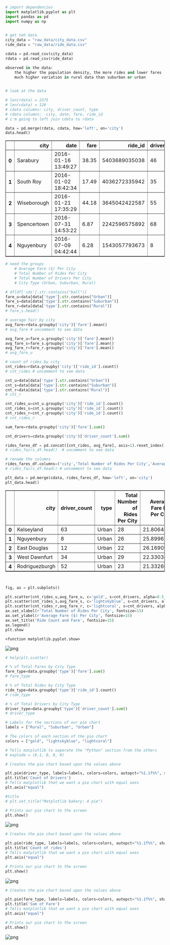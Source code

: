 

```python
# import dependencies
import matplotlib.pyplot as plt
import pandas as pd
import numpy as np
    
```


```python
# get teh data
city_data = "raw_data/city_data.csv"
ride_data = "raw_data/ride_data.csv"

cdata = pd.read_csv(city_data)
rdata = pd.read_csv(ride_data)
```


```python
observed in the data:
    the higher the population density, the more rides and lower fares
    much higher variation in rural data than suburban or urban
    
```


```python
# look at the data

# len(rdata) = 2375
# len(cdata) = 126
# cdata columns: city, driver_count, type
# rdata columns:  city, date, fare, ride_id
# i'm going to left join cdata to rdata

```


```python
data = pd.merge(rdata, cdata, how='left', on='city')
data.head()
```




<div>
<style scoped>
    .dataframe tbody tr th:only-of-type {
        vertical-align: middle;
    }

    .dataframe tbody tr th {
        vertical-align: top;
    }

    .dataframe thead th {
        text-align: right;
    }
</style>
<table border="1" class="dataframe">
  <thead>
    <tr style="text-align: right;">
      <th></th>
      <th>city</th>
      <th>date</th>
      <th>fare</th>
      <th>ride_id</th>
      <th>driver_count</th>
      <th>type</th>
    </tr>
  </thead>
  <tbody>
    <tr>
      <th>0</th>
      <td>Sarabury</td>
      <td>2016-01-16 13:49:27</td>
      <td>38.35</td>
      <td>5403689035038</td>
      <td>46</td>
      <td>Urban</td>
    </tr>
    <tr>
      <th>1</th>
      <td>South Roy</td>
      <td>2016-01-02 18:42:34</td>
      <td>17.49</td>
      <td>4036272335942</td>
      <td>35</td>
      <td>Urban</td>
    </tr>
    <tr>
      <th>2</th>
      <td>Wiseborough</td>
      <td>2016-01-21 17:35:29</td>
      <td>44.18</td>
      <td>3645042422587</td>
      <td>55</td>
      <td>Urban</td>
    </tr>
    <tr>
      <th>3</th>
      <td>Spencertown</td>
      <td>2016-07-31 14:53:22</td>
      <td>6.87</td>
      <td>2242596575892</td>
      <td>68</td>
      <td>Urban</td>
    </tr>
    <tr>
      <th>4</th>
      <td>Nguyenbury</td>
      <td>2016-07-09 04:42:44</td>
      <td>6.28</td>
      <td>1543057793673</td>
      <td>8</td>
      <td>Urban</td>
    </tr>
  </tbody>
</table>
</div>




```python
# need the groups
    # Average Fare ($) Per City
    # Total Number of Rides Per City
    # Total Number of Drivers Per City
    # City Type (Urban, Suburban, Rural)
```


```python
# df[df['ids'].str.contains("ball")]
fare_u=data[data['type'].str.contains("Urban")]
fare_s=data[data['type'].str.contains("Suburban")]
fare_r=data[data['type'].str.contains("Rural")]
# fare_s.head()
```


```python
# average fair by city
avg_fare=rdata.groupby('city')['fare'].mean()
# avg_fare # uncomment to see data

avg_fare_u=fare_u.groupby('city')['fare'].mean()
avg_fare_s=fare_s.groupby('city')['fare'].mean()
avg_fare_r=fare_r.groupby('city')['fare'].mean()
# avg_fare_u

```


```python
# count of rides by city
cnt_rides=rdata.groupby('city')['ride_id'].count()
# cnt_rides # uncomment to see data

cnt_u=data[data['type'].str.contains("Urban")]
cnt_s=data[data['type'].str.contains("Suburban")]
cnt_r=data[data['type'].str.contains("Rural")]
# cnt_r
```


```python
cnt_rides_u=cnt_u.groupby('city')['ride_id'].count()
cnt_rides_s=cnt_s.groupby('city')['ride_id'].count()
cnt_rides_r=cnt_r.groupby('city')['ride_id'].count()
# cnt_rides_r
```


```python
sum_fare=rdata.groupby('city')['fare'].sum()
```


```python
cnt_drivers=cdata.groupby('city')['driver_count'].sum()
```


```python
rides_fares_df = pd.concat([cnt_rides, avg_fare], axis=1).reset_index()
# rides_fairs_df.head()  # uncomment to see data
```


```python
# rename the columns
rides_fares_df.columns=('city','Total Number of Rides Per City','Average Fare ($) Per City')
# rides_fairs_df.head() # uncomment to see data
```


```python
plt_data = pd.merge(cdata, rides_fares_df, how='left', on='city')
plt_data.head()
```




<div>
<style scoped>
    .dataframe tbody tr th:only-of-type {
        vertical-align: middle;
    }

    .dataframe tbody tr th {
        vertical-align: top;
    }

    .dataframe thead th {
        text-align: right;
    }
</style>
<table border="1" class="dataframe">
  <thead>
    <tr style="text-align: right;">
      <th></th>
      <th>city</th>
      <th>driver_count</th>
      <th>type</th>
      <th>Total Number of Rides Per City</th>
      <th>Average Fare ($) Per City</th>
    </tr>
  </thead>
  <tbody>
    <tr>
      <th>0</th>
      <td>Kelseyland</td>
      <td>63</td>
      <td>Urban</td>
      <td>28</td>
      <td>21.806429</td>
    </tr>
    <tr>
      <th>1</th>
      <td>Nguyenbury</td>
      <td>8</td>
      <td>Urban</td>
      <td>26</td>
      <td>25.899615</td>
    </tr>
    <tr>
      <th>2</th>
      <td>East Douglas</td>
      <td>12</td>
      <td>Urban</td>
      <td>22</td>
      <td>26.169091</td>
    </tr>
    <tr>
      <th>3</th>
      <td>West Dawnfurt</td>
      <td>34</td>
      <td>Urban</td>
      <td>29</td>
      <td>22.330345</td>
    </tr>
    <tr>
      <th>4</th>
      <td>Rodriguezburgh</td>
      <td>52</td>
      <td>Urban</td>
      <td>23</td>
      <td>21.332609</td>
    </tr>
  </tbody>
</table>
</div>




```python


fig, ax = plt.subplots()

plt.scatter(cnt_rides_u,avg_fare_u, c='gold', s=cnt_drivers, alpha=0.5, label='Urban')
plt.scatter(cnt_rides_s,avg_fare_s, c='lightskyblue', s=cnt_drivers, alpha=0.5, label='Suburban')
plt.scatter(cnt_rides_r,avg_fare_r, c='lightcoral', s=cnt_drivers, alpha=0.5, label='Rural')
ax.set_xlabel(r'Total Number of Rides Per City', fontsize=15)
ax.set_ylabel(r'Average Fare ($) Per City', fontsize=15)
ax.set_title('Ride Count and Fare', fontsize=15)
ax.legend()
plt.show
```




    <function matplotlib.pyplot.show>




![png](output_15_1.png)



```python
# help(plt.scatter)
```


```python
# % of Total Fares by City Type
fare_type=data.groupby('type')['fare'].sum()
# fare_type
```


```python
# % of Total Rides by City Type
ride_type=data.groupby('type')['ride_id'].count()
# ride_type
```


```python
# % of Total Drivers by City Type
driver_type=data.groupby('type')['driver_count'].sum()
# driver_type
```


```python
# Labels for the sections of our pie chart
labels = ["Rural", "Suburban", "Urban"]

# The colors of each section of the pie chart
colors = ["gold", "lightskyblue", "lightcoral"]

# Tells matplotlib to seperate the "Python" section from the others
# explode = (0.1, 0, 0, 0)
```


```python
# Creates the pie chart based upon the values above

plt.pie(driver_type, labels=labels, colors=colors, autopct="%1.1f%%", shadow=True, startangle=40)
plt.title('Count of Drivers')
# Tells matplotlib that we want a pie chart with equal axes
plt.axis("equal")

#title
# plt.set_title("Matplotlib bakery: A pie")

# Prints our pie chart to the screen
plt.show()
```


![png](output_21_0.png)



```python
# Creates the pie chart based upon the values above

plt.pie(ride_type, labels=labels, colors=colors, autopct="%1.1f%%", shadow=True, startangle=40)
plt.title('Count of rides')
# Tells matplotlib that we want a pie chart with equal axes
plt.axis("equal")

# Prints our pie chart to the screen
plt.show()
```


![png](output_22_0.png)



```python
# Creates the pie chart based upon the values above

plt.pie(fare_type, labels=labels, colors=colors, autopct="%1.1f%%", shadow=True, startangle=40)
plt.title('Sum of Fare')
# Tells matplotlib that we want a pie chart with equal axes
plt.axis("equal")

# Prints our pie chart to the screen
plt.show()
```


![png](output_23_0.png)

